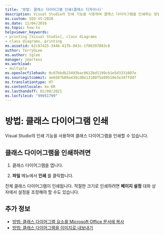 ```yaml
---
title: '방법: 클래스 다이어그램 인쇄(클래스 디자이너)'
description: Visual Studio의 인쇄 기능을 사용하여 클래스 다이어그램을 인쇄하는 방법을 알아봅니다.
ms.custom: SEO-VS-2020
ms.date: 11/04/2016
ms.topic: how-to
helpviewer_keywords:
- printing [Visual Studio], class diagrams
- class diagrams, printing
ms.assetid: 62c87425-3446-41fb-943c-1f86397883c8
author: TerryGLee
ms.author: tglee
manager: jmartens
ms.workload:
- multiple
ms.openlocfilehash: 0c07bbdb23493bac0612bd1199cb1e5d3331607e
ms.sourcegitcommit: ae6d47b09a439cd0e13180f5e89510e3e347fd47
ms.translationtype: HT
ms.contentlocale: ko-KR
ms.lasthandoff: 02/08/2021
ms.locfileid: "99951799"
---
```

# <a name="how-to-print-class-diagrams"></a>방법: 클래스 다이어그램 인쇄

Visual Studio의 인쇄 기능을 사용하여 클래스 다이어그램을 인쇄할 수 있습니다.

## <a name="to-print-a-class-diagram"></a>클래스 다이어그램을 인쇄하려면

1. 클래스 다이어그램을 엽니다.

2. **파일** 메뉴에서 **인쇄** 를 클릭합니다.

전체 클래스 다이어그램이 인쇄됩니다. 적절한 크기로 인쇄하려면 **페이지 설정** 대화 상자에서 설정을 조정해야 할 수도 있습니다.

## <a name="see-also"></a>추가 정보

- [방법: 클래스 다이어그램 요소를 Microsoft Office 문서에 복사](how-to-copy-class-diagram-elements-to-a-microsoft-office-document.md)
- [방법: 클래스 다이어그램을 이미지로 내보내기](how-to-export-class-diagrams-as-images.md)
